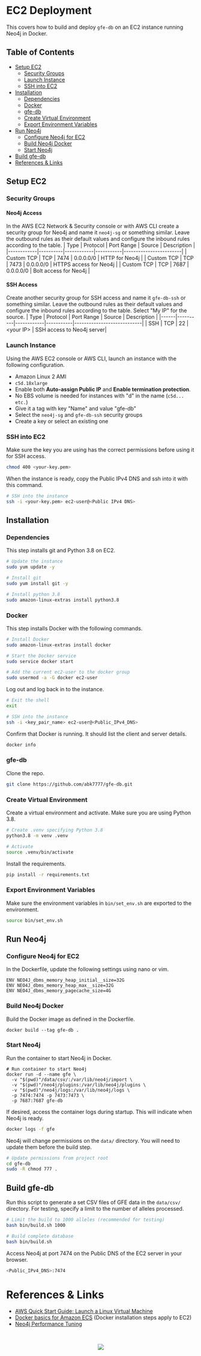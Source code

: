 # EC2 Deployment

This covers how to build and deploy `gfe-db` on an EC2 instance running Neo4j in Docker.

## Table of Contents
<!-- - [EC2 Deployment](#ec2-deployment)
  - [Table of Contents](#table-of-contents) -->
  - [Setup EC2](#setup-ec2)
    - [Security Groups](#security-groups)
      <!-- - [Neo4j Access](#neo4j-access)
      - [SSH Access](#ssh-access) -->
    - [Launch Instance](#launch-instance)
    - [SSH into EC2](#ssh-into-ec2)
  - [Installation](#installation)
    - [Dependencies](#dependencies)
    - [Docker](#docker)
    - [gfe-db](#gfe-db)
    - [Create Virtual Environment](#create-virtual-environment)
    - [Export Environment Variables](#export-environment-variables)
  - [Run Neo4j](#run-neo4j)
    - [Configure Neo4j for EC2](#configure-neo4j-for-ec2)
    - [Build Neo4j Docker](#build-neo4j-docker)
    - [Start Neo4j](#start-neo4j)
  - [Build gfe-db](#build-gfe-db)
- [References & Links](#references--links)

## Setup EC2

### Security Groups
#### Neo4j Access
In the AWS EC2 Network & Security console or with AWS CLI create a security group for Neo4j and name it `neo4j-sg` or something similar. Leave the outbound rules as their default values and configure the inbound rules according to the table.
| Type       | Protocol | Port Range | Source    | Description            |
|------------|----------|------------|-----------|------------------------|
| Custom TCP | TCP      | 7474       | 0.0.0.0/0 | HTTP for Neo4j         |
| Custom TCP | TCP      | 7473       | 0.0.0.0/0 | HTTPS access for Neo4j |
| Custom TCP | TCP      | 7687       | 0.0.0.0/0 | Bolt access for Neo4j  |

#### SSH Access
Create another security group for SSH access and name it `gfe-db-ssh` or something similar. Leave the outbound rules as their default values and configure the inbound rules according to the table. Select "My IP" for the source.
| Type | Protocol | Port Range | Source    | Description                |
|------|----------|------------|-----------|----------------------------|
| SSH  | TCP      | 22         | \<your IP> | SSH access to Neo4j server|

### Launch Instance
Using the AWS EC2 console or AWS CLI, launch an instance with the following configuration.
* Amazon Linux 2 AMI
* `c5d.18xlarge`
* Enable both **Auto-assign Public IP** and **Enable termination protection**.
* No EBS volume is needed for instances with "d" in the name (`c5d... etc.`)
* Give it a tag with key "Name" and value "gfe-db"
* Select the `neo4j-sg` and `gfe-db-ssh` security groups
* Create a key or select an existing one

### SSH into EC2
Make sure the key you are using has the correct permissions before using it for SSH access.
```bash
chmod 400 <your-key.pem>
```

When the instance is ready, copy the Public IPv4 DNS and ssh into it with this command.
```bash
# SSH into the instance
ssh -i <your-key.pem> ec2-user@<Public IPv4 DNS>
```

## Installation
### Dependencies
This step installs git and Python 3.8 on EC2.
```bash
# Update the instance
sudo yum update -y

# Install git
sudo yum install git -y

# Install python 3.8
sudo amazon-linux-extras install python3.8
```

### Docker
This step installs Docker with the following commands.
```bash
# Install Docker
sudo amazon-linux-extras install docker

# Start the Docker service
sudo service docker start

# Add the current ec2-user to the docker group 
sudo usermod -a -G docker ec2-user
```
Log out and log back in to the instance.
```bash
# Exit the shell
exit

# SSH into the instance
ssh -i <key_pair_name> ec2-user@<Public_IPv4_DNS>
```
Confirm that Docker is running. It should list the client and server details.
```bash
docker info
```

### gfe-db
Clone the repo.
```bash
git clone https://github.com/abk7777/gfe-db.git
```
### Create Virtual Environment
Create a virtual environment and activate. Make sure you are using Python 3.8.
```bash
# Create .venv specifying Python 3.8
python3.8 -m venv .venv

# Activate
source .venv/bin/activate
```
Install the requirements.
```bash
pip install -r requirements.txt
```
### Export Environment Variables
Make sure the environment variables in `bin/set_env.sh` are exported to the environment.
```bash
source bin/set_env.sh 
```

## Run Neo4j
### Configure Neo4j for EC2
In the Dockerfile, update the following settings using nano or vim.
```docker
ENV NEO4J_dbms_memory_heap_initial__size=32G
ENV NEO4J_dbms_memory_heap_max__size=32G
ENV NEO4J_dbms_memory_pagecache_size=4G
```
### Build Neo4j Docker
Build the Docker image as defined in the Dockerfile. 
```
docker build --tag gfe-db .
```
### Start Neo4j
Run the container to start Neo4j in Docker.
```
# Run container to start Neo4j
docker run -d --name gfe \
  -v "$(pwd)"/data/csv/:/var/lib/neo4j/import \
  -v "$(pwd)"/neo4j/plugins:/var/lib/neo4j/plugins \
  -v "$(pwd)"/neo4j/logs:/var/lib/neo4j/logs \
  -p 7474:7474 -p 7473:7473 \
  -p 7687:7687 gfe-db
```
If desired, access the container logs during startup. This will indicate when Neo4j is ready.
```bash
docker logs -f gfe
```
Neo4j will change permissions on the `data/` directory. You will need to update them before the build step.
```bash
# Update permissions from project root
cd gfe-db
sudo -R chmod 777 .
```

## Build gfe-db
Run this script to generate a set CSV files of GFE data in the `data/csv/` directory. For testing, specify a limit to the number of alleles processed.
```bash
# Limit the build to 1000 alleles (recommended for testing)
bash bin/build.sh 1000

# Build complete database
bash bin/build.sh
```

Access Neo4j at port 7474 on the Public DNS of the EC2 server in your browser.
```bash
<Public_IPv4_DNS>:7474
```


# References & Links
* [AWS Quick Start Guide: Launch a Linux Virtual Machine](https://docs.aws.amazon.com/quickstarts/latest/vmlaunch/welcome.html)
* [Docker basics for Amazon ECS](https://docs.aws.amazon.com/AmazonECS/latest/developerguide/docker-basics.html) (Docker installation steps apply to EC2)
* [Neo4j Performance Tuning](https://neo4j.com/developer/guide-performance-tuning/)

<br>
<p align="center">
  <img src="https://bethematch.org/content/site/images/btm_logo.png">
</p>